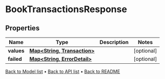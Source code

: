 

# BookTransactionsResponse


## Properties

| Name | Type | Description | Notes |
|------------ | ------------- | ------------- | -------------|
|**values** | [**Map&lt;String, Transaction&gt;**](Transaction.md) |  |  [optional] |
|**failed** | [**Map&lt;String, ErrorDetail&gt;**](ErrorDetail.md) |  |  [optional] |



[Back to Model list](../README.md#documentation-for-models) &#8226; [Back to API list](../README.md#documentation-for-api-endpoints) &#8226; [Back to README](../README.md)


